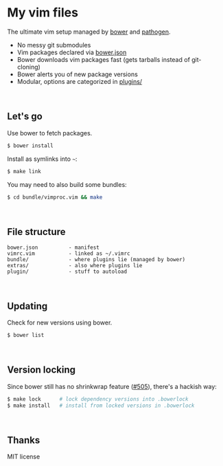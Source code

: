 # My vim files

The ultimate vim setup managed by [bower] and [pathogen].

* No messy git submodules
* Vim packages declared via [bower.json](bower.json)
* Bower downloads vim packages fast (gets tarballs instead of git-cloning)
* Bower alerts you of new package versions
* Modular, options are categorized in [plugins/](plugins/)

<br>

## Let's go

Use bower to fetch packages.

```sh
$ bower install
```

Install as symlinks into `~`:

```sh
$ make link
```

You may need to also build some bundles:

```sh
$ cd bundle/vimproc.vim && make
```

<br>

## File structure

    bower.json          - manifest
    vimrc.vim           - linked as ~/.vimrc
    bundle/             - where plugins lie (managed by bower)
    extras/             - also where plugins lie
    plugin/             - stuff to autoload

<br>

## Updating

Check for new versions using bower.

```sh
$ bower list
```

<br>

## Version locking

Since bower still has no shrinkwrap feature ([#505]), there's a hackish way:

```sh
$ make lock      # lock dependency versions into .bowerlock
$ make install   # install from locked versions in .bowerlock
```

<br>

## Thanks

MIT license

[#505]: https://github.com/bower/bower/issues/505
[pathogen]: https://github.com/tpope/vim-pathogen
[bower]: http://bower.io
